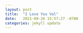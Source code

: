 ```yaml
---
layout: post
title:  "I Love You Val"
date:   2021-09-26 15:57:27 -0700
categories: jekyll update
---
```

